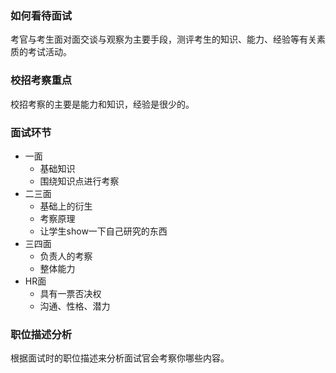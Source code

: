 ### 如何看待面试
考官与考生面对面交谈与观察为主要手段，测评考生的知识、能力、经验等有关素质的考试活动。

### 校招考察重点
校招考察的主要是能力和知识，经验是很少的。

### 面试环节
 - 一面
   - 基础知识
   - 围绕知识点进行考察
 - 二三面
   - 基础上的衍生
   - 考察原理
   - 让学生show一下自己研究的东西
 - 三四面
   - 负责人的考察
   - 整体能力
 - HR面
   - 具有一票否决权
   - 沟通、性格、潜力

### 职位描述分析
根据面试时的职位描述来分析面试官会考察你哪些内容。
